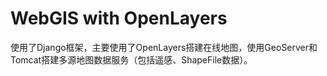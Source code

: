 # WebGIS with OpenLayers
使用了Django框架，主要使用了OpenLayers搭建在线地图，使用GeoServer和Tomcat搭建多源地图数据服务（包括遥感、ShapeFile数据）。
